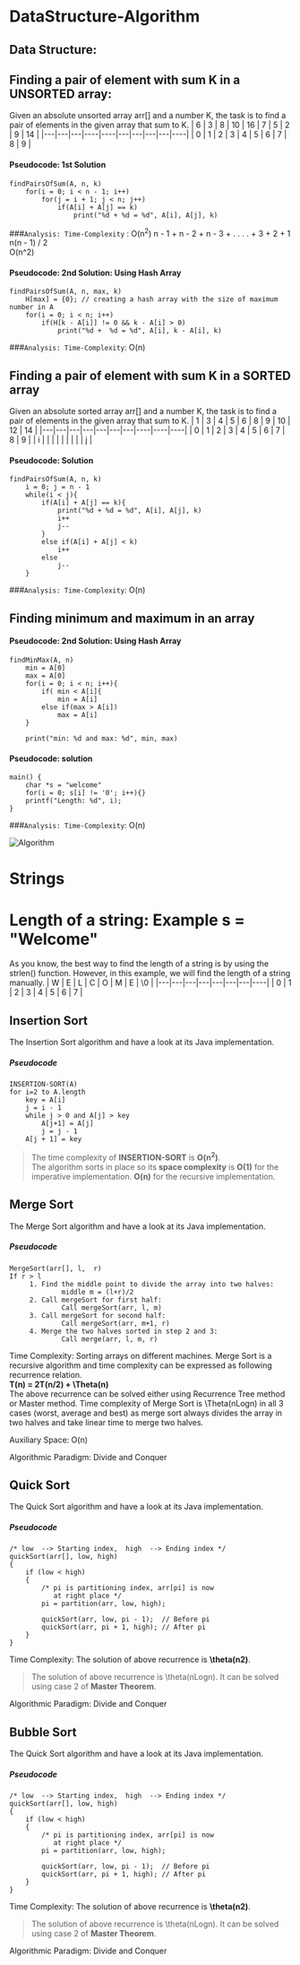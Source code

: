 # DataStructure-Algorithm

## Data Structure:

## Finding a pair of element with sum K in a UNSORTED array: 
Given an absolute unsorted array arr[] and a number K, the task is to find a pair of elements in the given array that sum to K.
| 6 | 3 | 8 | 10 | 16 | 7 | 5 | 2 | 9 | 14 |
|---|---|---|----|----|---|---|---|---|----|
| 0 | 1 | 2 | 3  | 4  | 5 | 6 | 7 | 8 |  9 |

#### Pseudocode: 1st Solution
```pseudo
findPairsOfSum(A, n, k)
    for(i = 0; i < n - 1; i++)
        for(j = i + 1; j < n; j++)
            if(A[i] + A[j] == k)
                print("%d + %d = %d", A[i], A[j], k)
```
###`Analysis: Time-Complexity` : O(n<sup>2</sup>)
n - 1 + n - 2 + n - 3 + . . . . + 3 + 2 + 1 </br>
n(n - 1) / 2 </br>
O(n^2)  </br>


#### Pseudocode: 2nd Solution: Using Hash Array
```pseudo
findPairsOfSum(A, n, max, k)
    H[max] = {0}; // creating a hash array with the size of maximum number in A
    for(i = 0; i < n; i++)
        if(H[k - A[i]] != 0 && k - A[i] > 0)
            print("%d +  %d = %d", A[i], k - A[i], k)        
```
###`Analysis: Time-Complexity`: O(n)


## Finding a pair of element with sum K in a SORTED array
Given an absolute sorted array arr[] and a number K, the task is to find a pair of elements in the given array that sum to K.
| 1 | 3 | 4 | 5 | 6 | 8 | 9 | 10 | 12 | 14 |
|---|---|---|---|---|---|---|----|----|----|
| 0 | 1 | 2 | 3 | 4 | 5 | 6 | 7  | 8  |  9 |
| i |   |   |   |   |   |   |    |    |  j |

#### Pseudocode: Solution
```pseudo
findPairsOfSum(A, n, k)
    i = 0; j = n - 1
    while(i < j){
        if(A[i] + A[j] == k){ 
            print("%d + %d = %d", A[i], A[j], k)
            i++
            j--
        }
        else if(A[i] + A[j] < k)
            i++
        else
            j--
    }
```
###`Analysis: Time-Complexity`: O(n)



## Finding minimum and maximum in an array
#### Pseudocode: 2nd Solution: Using Hash Array
```pseudo
findMinMax(A, n)
    min = A[0]
    max = A[0]
    for(i = 0; i < n; i++){
        if( min < A[i]{
            min = A[i]
        else if(max > A[i])
            max = A[i]
    }
    
    print("min: %d and max: %d", min, max)
```
#### Pseudocode: solution
```pseudo
main() {
    char *s = "welcome"
    for(i = 0; s[i] != '0'; i++){}
    printf("Length: %d", i);
}
```
###`Analysis: Time-Complexity`: O(n)

![Algorithm](https://user-images.githubusercontent.com/13005159/58052772-4ce16f80-7b30-11e9-8d08-02eb91c682b4.png)



# Strings
# Length of a string: Example s = "Welcome"
As you know, the best way to find the length of a string is by using the strlen() function. However, in this example, we will find the length of a string manually.
| W | E | L | C | O | M | E | \0 | 
|---|---|---|---|---|---|---|----|
| 0 | 1 | 2 | 3 | 4 | 5 | 6 | 7  | 


## Insertion Sort
The Insertion Sort algorithm and have a look at its Java implementation.

##### Pseudocode
```pseudo
INSERTION-SORT(A)
for i=2 to A.length
    key = A[i]
    j = i - 1 
    while j > 0 and A[j] > key
        A[j+1] = A[j]
        j = j - 1
    A[j + 1] = key
```


> The time complexity of **INSERTION-SORT** is **O(n<sup>2</sup>)**.  
> The algorithm sorts in place so its **space complexity** is **O(1)** for the imperative implementation.
> **O(n)** for the recursive implementation.



## Merge Sort
The Merge Sort algorithm and have a look at its Java implementation.

##### Pseudocode
```pseudo
MergeSort(arr[], l,  r)
If r > l
     1. Find the middle point to divide the array into two halves:  
             middle m = (l+r)/2
     2. Call mergeSort for first half:   
             Call mergeSort(arr, l, m)
     3. Call mergeSort for second half:
             Call mergeSort(arr, m+1, r)
     4. Merge the two halves sorted in step 2 and 3:
             Call merge(arr, l, m, r)
```


Time Complexity: Sorting arrays on different machines. Merge Sort is a recursive algorithm and time complexity can be expressed as following recurrence relation.   
**T(n) = 2T(n/2) + \Theta(n)**   
The above recurrence can be solved either using Recurrence Tree method or Master method. 
Time complexity of Merge Sort is \Theta(nLogn) in all 3 cases (worst, average and best) as merge sort always divides the array in two halves and take linear time to merge two halves.

Auxiliary Space: O(n)

Algorithmic Paradigm: Divide and Conquer





## Quick Sort
The Quick Sort algorithm and have a look at its Java implementation.

##### Pseudocode
```pseudo
/* low  --> Starting index,  high  --> Ending index */
quickSort(arr[], low, high)
{
    if (low < high)
    {
        /* pi is partitioning index, arr[pi] is now
           at right place */
        pi = partition(arr, low, high);

        quickSort(arr, low, pi - 1);  // Before pi
        quickSort(arr, pi + 1, high); // After pi
    }
}
```


Time Complexity: The solution of above recurrence is **\theta(n2)**.   
> The solution of above recurrence is \theta(nLogn).    It can be solved using case 2 of **Master Theorem**.   

Algorithmic Paradigm: Divide and Conquer








## Bubble Sort
The Quick Sort algorithm and have a look at its Java implementation.

##### Pseudocode
```pseudo
/* low  --> Starting index,  high  --> Ending index */
quickSort(arr[], low, high)
{
    if (low < high)
    {
        /* pi is partitioning index, arr[pi] is now
           at right place */
        pi = partition(arr, low, high);

        quickSort(arr, low, pi - 1);  // Before pi
        quickSort(arr, pi + 1, high); // After pi
    }
}
```


Time Complexity: The solution of above recurrence is **\theta(n2)**.   
> The solution of above recurrence is \theta(nLogn).    It can be solved using case 2 of **Master Theorem**.   

Algorithmic Paradigm: Divide and Conquer
